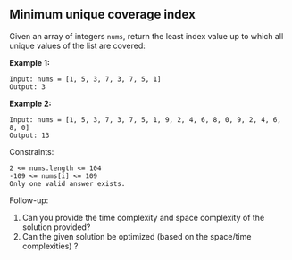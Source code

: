 ## Minimum unique coverage index

Given an array of integers ```nums```, return the least index value up to which all unique values of the list are covered:

**Example 1:**
```
Input: nums = [1, 5, 3, 7, 3, 7, 5, 1]
Output: 3
```
 
**Example 2:**
```
Input: nums = [1, 5, 3, 7, 3, 7, 5, 1, 9, 2, 4, 6, 8, 0, 9, 2, 4, 6, 8, 0]
Output: 13
```
Constraints:
```
2 <= nums.length <= 104
-109 <= nums[i] <= 109
Only one valid answer exists.
```

Follow-up: 
1. Can you provide the time complexity and space complexity of the solution provided?
2. Can the given solution be optimized (based on the space/time complexities) ?
